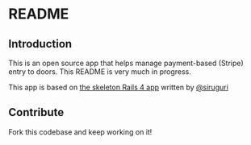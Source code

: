 # README

## Introduction

This is an open source app that helps manage payment-based (Stripe) entry to doors. This README is very much in progress.

This app is based on [the skeleton Rails 4 app](https://github.com/siruguri/baseline_rails_install) written by [@siruguri](https://github.com/siruguri/)

## Contribute

Fork this codebase and keep working on it!
